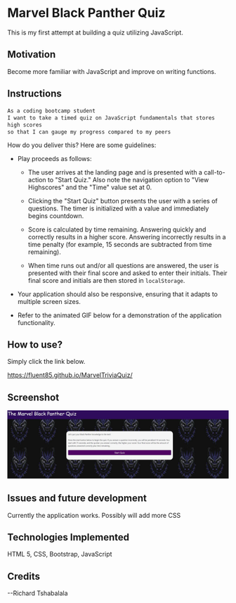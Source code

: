 # Marvel Black Panther Quiz

This is my first attempt at building a quiz utilizing JavaScript.  
 
## Motivation

Become more familiar with JavaScript and improve on writing functions.  

## Instructions

```
As a coding bootcamp student
I want to take a timed quiz on JavaScript fundamentals that stores high scores
so that I can gauge my progress compared to my peers
```

How do you deliver this? Here are some guidelines:

* Play proceeds as follows:

  * The user arrives at the landing page and is presented with a call-to-action to "Start Quiz." Also note the navigation option to "View Highscores" and the "Time" value set at 0.

  * Clicking the "Start Quiz" button presents the user with a series of questions. The timer is initialized with a value and immediately begins countdown.

  * Score is calculated by time remaining. Answering quickly and correctly results in a higher score. Answering incorrectly results in a time penalty (for example, 15 seconds are subtracted from time remaining).

  * When time runs out and/or all questions are answered, the user is presented with their final score and asked to enter their initials. Their final score and initials are then stored in `localStorage`.

* Your application should also be responsive, ensuring that it adapts to multiple screen sizes.

* Refer to the animated GIF below for a demonstration of the application functionality.

## How to use? 

Simply click the link below.  

https://fluent85.github.io/MarvelTriviaQuiz/

## Screenshot


<img src="assets/images/background.JPG" alt="Black Panther Mask">



## Issues and future development

Currently the application works.  Possibly will add more CSS

## Technologies Implemented

HTML 5, CSS, Bootstrap, JavaScript 



## Credits

--Richard Tshabalala